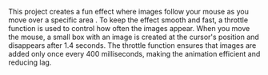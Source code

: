 This project creates a fun effect where images follow your mouse as you move over a specific area . To keep the effect smooth and fast, a throttle function is used to control how often the images appear. When you move the mouse, a small box with an image is created at the cursor's position and disappears after 1.4 seconds. The throttle function ensures that images are added only once every 400 milliseconds, making the animation efficient and reducing lag.
